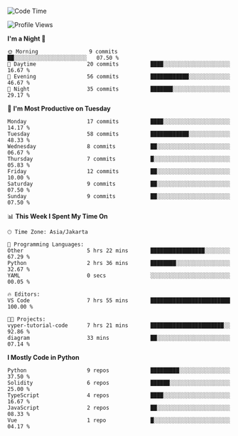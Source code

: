 <!--START_SECTION:waka-->
![Code Time](http://img.shields.io/badge/Code%20Time-1%2C477%20hrs%2013%20mins-blue)

![Profile Views](http://img.shields.io/badge/Profile%20Views-4-blue)

**I'm a Night 🦉** 

```text
🌞 Morning                9 commits           ██░░░░░░░░░░░░░░░░░░░░░░░   07.50 % 
🌆 Daytime                20 commits          ████░░░░░░░░░░░░░░░░░░░░░   16.67 % 
🌃 Evening                56 commits          ████████████░░░░░░░░░░░░░   46.67 % 
🌙 Night                  35 commits          ███████░░░░░░░░░░░░░░░░░░   29.17 % 
```
📅 **I'm Most Productive on Tuesday** 

```text
Monday                   17 commits          ████░░░░░░░░░░░░░░░░░░░░░   14.17 % 
Tuesday                  58 commits          ████████████░░░░░░░░░░░░░   48.33 % 
Wednesday                8 commits           ██░░░░░░░░░░░░░░░░░░░░░░░   06.67 % 
Thursday                 7 commits           █░░░░░░░░░░░░░░░░░░░░░░░░   05.83 % 
Friday                   12 commits          ██░░░░░░░░░░░░░░░░░░░░░░░   10.00 % 
Saturday                 9 commits           ██░░░░░░░░░░░░░░░░░░░░░░░   07.50 % 
Sunday                   9 commits           ██░░░░░░░░░░░░░░░░░░░░░░░   07.50 % 
```


📊 **This Week I Spent My Time On** 

```text
🕑︎ Time Zone: Asia/Jakarta

💬 Programming Languages: 
Other                    5 hrs 22 mins       █████████████████░░░░░░░░   67.29 % 
Python                   2 hrs 36 mins       ████████░░░░░░░░░░░░░░░░░   32.67 % 
YAML                     0 secs              ░░░░░░░░░░░░░░░░░░░░░░░░░   00.05 % 

🔥 Editors: 
VS Code                  7 hrs 55 mins       █████████████████████████   100.00 % 

🐱‍💻 Projects: 
vyper-tutorial-code      7 hrs 21 mins       ███████████████████████░░   92.86 % 
diagram                  33 mins             ██░░░░░░░░░░░░░░░░░░░░░░░   07.14 % 
```

**I Mostly Code in Python** 

```text
Python                   9 repos             █████████░░░░░░░░░░░░░░░░   37.50 % 
Solidity                 6 repos             ██████░░░░░░░░░░░░░░░░░░░   25.00 % 
TypeScript               4 repos             ████░░░░░░░░░░░░░░░░░░░░░   16.67 % 
JavaScript               2 repos             ██░░░░░░░░░░░░░░░░░░░░░░░   08.33 % 
Vue                      1 repo              █░░░░░░░░░░░░░░░░░░░░░░░░   04.17 % 
```




<!--END_SECTION:waka-->
